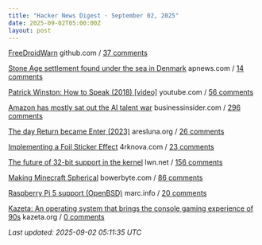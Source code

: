```yaml
---
title: "Hacker News Digest · September 02, 2025"
date: 2025-09-02T05:00:00Z
layout: post
---
```


[FreeDroidWarn](https://github.com/woheller69/FreeDroidWarn)  github.com / [37 comments](https://news.ycombinator.com/item?id=45098722)

[Stone Age settlement found under the sea in Denmark](https://apnews.com/article/denmark-stone-age-settlements-underwater-research-d0a77a07cdad2c23bd61c3f4bb015d7d)  apnews.com / [14 comments](https://news.ycombinator.com/item?id=45061290)

[Patrick Winston: How to Speak (2018) [video]](https://www.youtube.com/watch?v=Unzc731iCUY)  youtube.com / [56 comments](https://news.ycombinator.com/item?id=45095849)

[Amazon has mostly sat out the AI talent war](https://www.businessinsider.com/amazon-ai-talent-wars-internal-document-2025-8)  businessinsider.com / [296 comments](https://news.ycombinator.com/item?id=45095603)

[The day Return became Enter (2023)](https://aresluna.org/the-day-return-became-enter/)  aresluna.org / [26 comments](https://news.ycombinator.com/item?id=45063037)

[Implementing a Foil Sticker Effect](https://www.4rknova.com/blog/2025/08/30/foil-sticker)  4rknova.com / [23 comments](https://news.ycombinator.com/item?id=45095460)

[The future of 32-bit support in the kernel](https://lwn.net/SubscriberLink/1035727/4837b0d3dccf1cbb/)  lwn.net / [156 comments](https://news.ycombinator.com/item?id=45095475)

[Making Minecraft Spherical](https://www.bowerbyte.com/posts/blocky-planet/)  bowerbyte.com / [86 comments](https://news.ycombinator.com/item?id=45055205)

[Raspberry Pi 5 support (OpenBSD)](https://marc.info/?l=openbsd-cvs&m=175675287220070&w=2)  marc.info / [20 comments](https://news.ycombinator.com/item?id=45096585)

[Kazeta: An operating system that brings the console gaming experience of 90s](https://kazeta.org/)  kazeta.org / [0 comments](https://news.ycombinator.com/item?id=45098269)


_Last updated: 2025-09-02 05:11:35 UTC_
